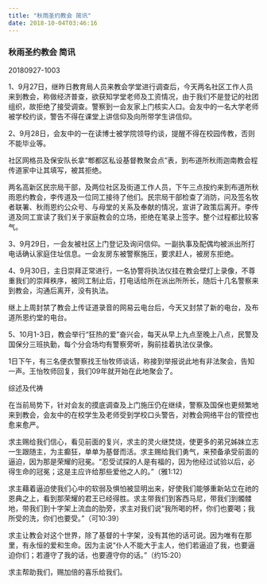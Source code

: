 ```yaml
---
title: "秋雨圣约教会 简讯"
date: 2018-10-04T03:46:16
---
```


### 秋雨圣约教会 简讯
20180927-1003

1、9月27日，继昨日教育局人员来教会学堂进行调查后，今天两名社区工作人员来到教会，称做经济普查，欲获知学堂老师及工资情况，由于我们不是登记的社团组织，故拒绝了接受调查。警察到一会友家上门核实人口。会友中的一名大学老师被学校约谈，警告不得在课堂上讲信仰及向所带学生讲信仰。

2、9月28日，会友中的一在读博士被学院领导约谈，提醒不得在校园传教，否则不能毕业等。

社区网格员及保安队长拿“郫都区私设基督教聚会点”表，到布道所秋雨迦南教会程传道家中让其填写，被其拒绝。

两名高新区民宗局干部，及两位社区及街道工作人员，下午三点按约来到布道所秋雨恩约教会，李传道及一位同工接待了他们。民宗局干部检查了消防，问及签名牧者联署、秋雨恩约公众号、与母堂的关系及奉献的情况，宣讲了政策后离开。李传道及同工宣读了我们关于家庭教会的立场，拒绝在笔录上签字。整个过程都比较客气。

3、9月29日，一会友被社区上门登记及询问信仰。一副执事及配偶均被派出所打电话确认家庭住址信息。一会友房东被警察施压，要求赶人，被房东拒绝。

4、9月30日，主日崇拜正常进行，一名协警将执法仪挂在教会壁灯上录像，不尊重我们的崇拜秩序，被同工制止后，打电话给所在派出所所长，随后十几名警察来到教会，沟通后离开，没有执法。

继上上周封禁了教会上传证道录音的网易云电台后，今天又封禁了新的电台，及布道所恩约堂的电台。

5、10月1-3日，教会举行“狂热的爱”奋兴会，每天从早上九点至晚上八点，民警及国保分三班执勤，每个分会场均有警察旁听，胸前挂着执法仪录像。

1日下午，有三名便衣警察找王怡牧师谈话，称接到举报说此地有非法聚会，告知一声。王怡牧师回复，我们09年就开始在此地聚会了。

综述及代祷

在当前局势下，针对会友的摸底调查及上门施压仍在继续，警察及国保也更频繁地来到教会，会友中的在校学生及老师受到学校口头警告，对教会网络平台的管控也愈来愈严。

求主赐给我们信心，看见前面的复兴，求主的灵火继焚烧，使更多的弟兄姊妹立志一生跟随主，为主癫狂，单单为基督而活。求主赐给我们勇气，来预备承受前面的逼迫，因为那是荣耀的冠冕。“忍受试探的人是有福的，因为他经过试验以后，必得生命的冠冕；这是主应许给那些爱他之人的。”（雅1:12）

求主藉着逼迫使我们心中的软弱及惧怕被显明出来，好使我们能够重新站立在祂的恩典之上，看到那荣耀的君王已经得胜。求主带我们到客西马尼，带我们到髑髅地，带我们到十字架上流血的肋旁，求主对我们说“我所喝的杯，你们也要喝；我所受的洗，你们也要受。”（可10:39）

求主让教会对这个世界，除了基督的十字架，没有其他的话可说。因为唯有在那里，有永恒的爱和生命。因为主说“仆人不能大于主人，他们若逼迫了我，也要逼迫你们；若遵守了我的话，也要遵守你的话。”（约15:20）

求主帮助我们，赐加倍的喜乐给我们。
